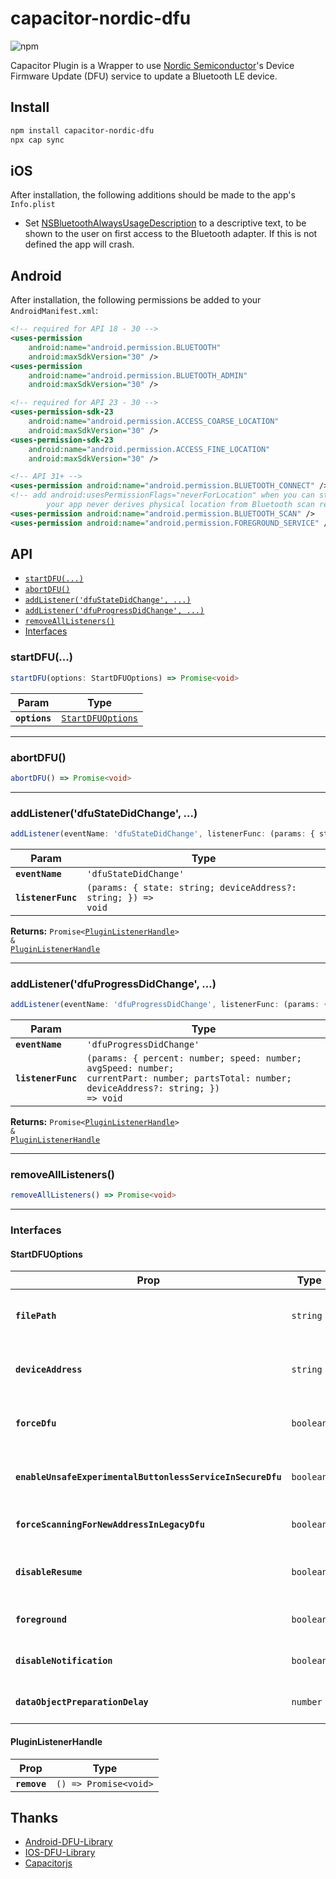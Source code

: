 # capacitor-nordic-dfu

![npm](https://img.shields.io/npm/v/capacitor-nordic-dfu)

Capacitor Plugin is a Wrapper to use [Nordic Semiconductor](http://www.nordicsemi.com/)'s Device Firmware Update (DFU) service to update a Bluetooth LE device.

## Install

```bash
npm install capacitor-nordic-dfu
npx cap sync
```

## iOS

After installation, the following additions should be made to the app's `Info.plist`

- Set [NSBluetoothAlwaysUsageDescription](https://developer.apple.com/documentation/bundleresources/information_property_list/nsbluetoothalwaysusagedescription?language=objc) to a descriptive text, to be shown to the user on first access to the Bluetooth adapter. If this is not defined the app will crash.

## Android

After installation, the following permissions be added to your `AndroidManifest.xml`:

``` xml
<!-- required for API 18 - 30 -->
<uses-permission
    android:name="android.permission.BLUETOOTH"
    android:maxSdkVersion="30" />
<uses-permission
    android:name="android.permission.BLUETOOTH_ADMIN"
    android:maxSdkVersion="30" />

<!-- required for API 23 - 30 -->
<uses-permission-sdk-23
    android:name="android.permission.ACCESS_COARSE_LOCATION"
    android:maxSdkVersion="30" />
<uses-permission-sdk-23
    android:name="android.permission.ACCESS_FINE_LOCATION"
    android:maxSdkVersion="30" />

<!-- API 31+ -->
<uses-permission android:name="android.permission.BLUETOOTH_CONNECT" />
<!-- add android:usesPermissionFlags="neverForLocation" when you can strongly assert that
        your app never derives physical location from Bluetooth scan results. -->
<uses-permission android:name="android.permission.BLUETOOTH_SCAN" />
<uses-permission android:name="android.permission.FOREGROUND_SERVICE" />
```

## API

<docgen-index>

* [`startDFU(...)`](#startdfu)
* [`abortDFU()`](#abortdfu)
* [`addListener('dfuStateDidChange', ...)`](#addlistenerdfustatedidchange)
* [`addListener('dfuProgressDidChange', ...)`](#addlistenerdfuprogressdidchange)
* [`removeAllListeners()`](#removealllisteners)
* [Interfaces](#interfaces)

</docgen-index>

<docgen-api>
<!--Update the source file JSDoc comments and rerun docgen to update the docs below-->

### startDFU(...)

```typescript
startDFU(options: StartDFUOptions) => Promise<void>
```

| Param         | Type                                                        |
| ------------- | ----------------------------------------------------------- |
| **`options`** | <code><a href="#startdfuoptions">StartDFUOptions</a></code> |

--------------------


### abortDFU()

```typescript
abortDFU() => Promise<void>
```

--------------------


### addListener('dfuStateDidChange', ...)

```typescript
addListener(eventName: 'dfuStateDidChange', listenerFunc: (params: { state: string; deviceAddress?: string; }) => void) => Promise<PluginListenerHandle> & PluginListenerHandle
```

| Param              | Type                                                                         |
| ------------------ | ---------------------------------------------------------------------------- |
| **`eventName`**    | <code>'dfuStateDidChange'</code>                                             |
| **`listenerFunc`** | <code>(params: { state: string; deviceAddress?: string; }) =&gt; void</code> |

**Returns:** <code>Promise&lt;<a href="#pluginlistenerhandle">PluginListenerHandle</a>&gt; & <a href="#pluginlistenerhandle">PluginListenerHandle</a></code>

--------------------


### addListener('dfuProgressDidChange', ...)

```typescript
addListener(eventName: 'dfuProgressDidChange', listenerFunc: (params: { percent: number; speed: number; avgSpeed: number; currentPart: number; partsTotal: number; deviceAddress?: string; }) => void) => Promise<PluginListenerHandle> & PluginListenerHandle
```

| Param              | Type                                                                                                                                                     |
| ------------------ | -------------------------------------------------------------------------------------------------------------------------------------------------------- |
| **`eventName`**    | <code>'dfuProgressDidChange'</code>                                                                                                                      |
| **`listenerFunc`** | <code>(params: { percent: number; speed: number; avgSpeed: number; currentPart: number; partsTotal: number; deviceAddress?: string; }) =&gt; void</code> |

**Returns:** <code>Promise&lt;<a href="#pluginlistenerhandle">PluginListenerHandle</a>&gt; & <a href="#pluginlistenerhandle">PluginListenerHandle</a></code>

--------------------


### removeAllListeners()

```typescript
removeAllListeners() => Promise<void>
```

--------------------


### Interfaces


#### StartDFUOptions

| Prop                                                       | Type                 | Description                        |
| ---------------------------------------------------------- | -------------------- | ---------------------------------- |
| **`filePath`**                                             | <code>string</code>  | Supported Platforms: Android \ iOS |
| **`deviceAddress`**                                        | <code>string</code>  | Supported Platforms: Android \ iOS |
| **`forceDfu`**                                             | <code>boolean</code> | Supported Platforms: Android \ iOS |
| **`enableUnsafeExperimentalButtonlessServiceInSecureDfu`** | <code>boolean</code> | Supported Platforms: Android \ iOS |
| **`forceScanningForNewAddressInLegacyDfu`**                | <code>boolean</code> | Supported Platforms: Android       |
| **`disableResume`**                                        | <code>boolean</code> | Supported Platforms: Android \ iOS |
| **`foreground`**                                           | <code>boolean</code> | Supported Platforms: Android       |
| **`disableNotification`**                                  | <code>boolean</code> | Supported Platforms: Android       |
| **`dataObjectPreparationDelay`**                           | <code>number</code>  | Supported Platforms: Android       |


#### PluginListenerHandle

| Prop         | Type                                      |
| ------------ | ----------------------------------------- |
| **`remove`** | <code>() =&gt; Promise&lt;void&gt;</code> |

</docgen-api>

## Thanks

- [Android-DFU-Library](https://github.com/NordicSemiconductor/Android-DFU-Library)
- [IOS-DFU-Library](https://github.com/NordicSemiconductor/IOS-DFU-Library)
- [Capacitorjs](https://capacitorjs.com/)
